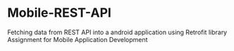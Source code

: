 # Mobile-REST-API
Fetching data from REST API into a android application using Retrofit library <br>
Assignment for Mobile Application Development
